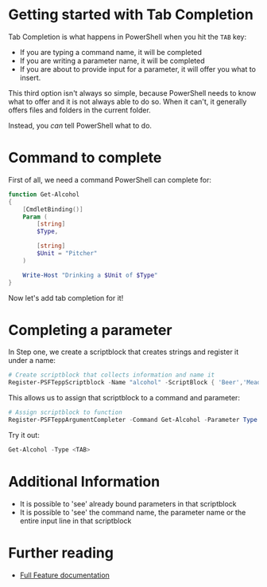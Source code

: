 # Getting started with Tab Completion

Tab Completion is what happens in PowerShell when you hit the `TAB` key:

 - If you are typing a command name, it will be completed
 - If you are writing a parameter name, it will be completed
 - If you are about to provide input for a parameter, it will offer you what to insert.

This third option isn't always so simple, because PowerShell needs to know what to offer and it is not always able to do so. When it can't, it generally offers files and folders in the current folder.

Instead, you _can_ tell PowerShell what to do.

# Command to complete

First of all, we need a command PowerShell can complete for:

```powershell
function Get-Alcohol
{
    [CmdletBinding()]
    Param (
        [string]
        $Type,

        [string]
        $Unit = "Pitcher"
    )

    Write-Host "Drinking a $Unit of $Type"
}
```

Now let's add tab completion for it!

# Completing a parameter

In Step one, we create a scriptblock that creates strings and register it under a name:

```powershell
# Create scriptblock that collects information and name it
Register-PSFTeppScriptblock -Name "alcohol" -ScriptBlock { 'Beer','Mead','Whiskey','Wine','Vodka','Rum (3y)', 'Rum (5y)', 'Rum (7y)' }
```

This allows us to assign that scriptblock to a command and parameter:

```powershell
# Assign scriptblock to function
Register-PSFTeppArgumentCompleter -Command Get-Alcohol -Parameter Type -Name alcohol
```

Try it out:

```powershell
Get-Alcohol -Type <TAB>
```

# Additional Information

 - It is possible to 'see' already bound parameters in that scriptblock
 - It is possible to 'see' the command name, the parameter name or the entire input line in that scriptblock

# Further reading

 - [Full Feature documentation](https://psframework.org/documentation/documents/psframework/tab-completion.html)